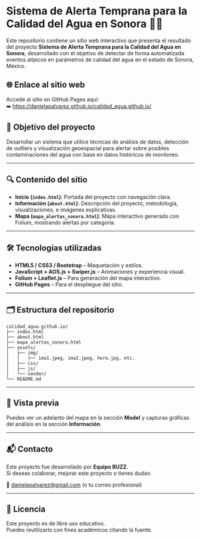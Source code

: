 
# Sistema de Alerta Temprana para la Calidad del Agua en Sonora 🌊📍

Este repositorio contiene un sitio web interactivo que presenta el resultado del proyecto **Sistema de Alerta Temprana para la Calidad del Agua en Sonora**, desarrollado con el objetivo de detectar de forma automatizada eventos atípicos en parámetros de calidad del agua en el estado de Sonora, México.

## 🌐 Enlace al sitio web
Accede al sitio en GitHub Pages aquí:  
➡️ https://danielapalvarez.github.io/calidad_agua.github.io/

## 🧪 Objetivo del proyecto

Desarrollar un sistema que utilice técnicas de análisis de datos, detección de outliers y visualización geoespacial para alertar sobre posibles contaminaciones del agua con base en datos históricos de monitoreo.

---

## 🔍 Contenido del sitio

- **Inicio (`index.html`)**: Portada del proyecto con navegación clara.
- **Información (`about.html`)**: Descripción del proyecto, metodología, visualizaciones, e imágenes explicativas.
- **Mapa (`mapa_alertas_sonora.html`)**: Mapa interactivo generado con Folium, mostrando alertas por categoría.

---

## 🛠️ Tecnologías utilizadas

- **HTML5 / CSS3 / Bootstrap** – Maquetación y estilos.
- **JavaScript + AOS.js + Swiper.js** – Animaciones y experiencia visual.
- **Folium + Leaflet.js** – Para generación del mapa interactivo.
- **GitHub Pages** – Para el despliegue del sitio.

---

## 🗂️ Estructura del repositorio

```
calidad_agua.github.io/
├── index.html
├── about.html
├── mapa_alertas_sonora.html
├── assets/
│   ├── img/
│   │   ├── ima1.jpeg, ima2.jpeg, hero.jpg, etc.
│   ├── css/
│   ├── js/
│   └── vendor/
└── README.md
```

---

## 📸 Vista previa

Puedes ver un adelanto del mapa en la sección **Model** y capturas gráficas del análisis en la sección **Información**.

---

## 📬 Contacto

Este proyecto fue desarrollado por **Equipo BUZZ**.  
Si deseas colaborar, mejorar este proyecto o tienes dudas:

📧 danielapalvarez@gmail.com (o tu correo profesional)

---

## 🧾 Licencia

Este proyecto es de libre uso educativo.  
Puedes reutilizarlo con fines académicos citando la fuente.
